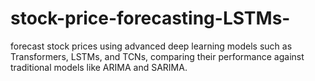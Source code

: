 # stock-price-forecasting-LSTMs-
forecast stock prices using advanced deep learning models such as Transformers, LSTMs, and TCNs, comparing their performance against traditional models like ARIMA and SARIMA.
